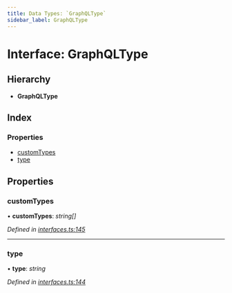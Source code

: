 ```yaml
---
title: Data Types: `GraphQLType`
sidebar_label: GraphQLType
---
```


# Interface: GraphQLType

## Hierarchy

* **GraphQLType**

## Index

### Properties

* [customTypes](graphqltype.md#customtypes)
* [type](graphqltype.md#type)

## Properties

###  customTypes

• **customTypes**: *string[]*

*Defined in [interfaces.ts:145](https://github.com/terascope/teraslice/blob/b843209f9/packages/data-types/src/interfaces.ts#L145)*

___

###  type

• **type**: *string*

*Defined in [interfaces.ts:144](https://github.com/terascope/teraslice/blob/b843209f9/packages/data-types/src/interfaces.ts#L144)*
